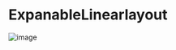 # ExpanableLinearlayout

![image](https://github.com/skylineTan/ExpanableLinearlayout/tree/master/images/show.gif)
